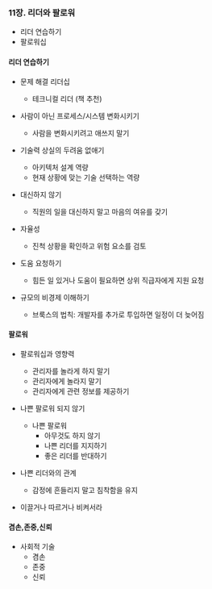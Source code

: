 ### 11장. 리더와 팔로워
- 리더 연습하기
- 팔로워십

#### 리더 연습하기
- 문제 해결 리더십
  - 테크니컬 리더 (책 추천) 

- 사람이 아닌 프로세스/시스템 변화시키기
  - 사람을 변화시키려고 애쓰지 말기 

- 기술력 상실의 두려움 없애기 
  - 아키텍처 설계 역량
  - 현재 상황에 맞는 기술 선택하는 역량 

- 대신하지 않기 
  - 직원의 일을 대신하지 말고 마음의 여유를 갖기 

- 자율성
  - 진척 상황을 확인하고 위험 요소를 검토 

- 도움 요청하기 
  - 힘든 일 있거나 도움이 필요하면 상위 직급자에게 지원 요청

- 규모의 비경제 이해하기
  - 브룩스의 법칙: 개발자를 추가로 투입하면 일정이 더 늦어짐 

#### 팔로워
- 팔로워십과 영향력
  - 관리자를 놀라게 하지 말기
  - 관리자에게 놀라지 말기
  - 관리자에게 관련 정보를 제공하기

- 나쁜 팔로워 되지 않기
  - 나쁜 팔로워
    - 아무것도 하지 않기
    - 나쁜 리더를 지지하기
    - 좋은 리더를 반대하기 

- 나쁜 리더와의 관계 
  - 감정에 흔들리지 말고 침착함을 유지 

- 이끌거나 따르거나 비켜서라

#### 겸손,존중,신뢰
- 사회적 기술
  - 겸손
  - 존중
  - 신뢰 
